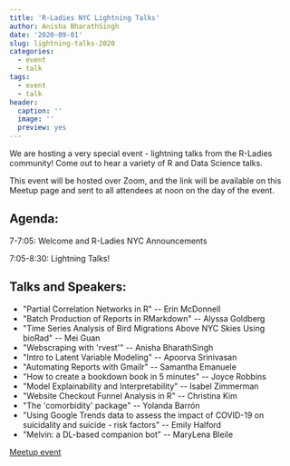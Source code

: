 ```yaml
---
title: 'R-Ladies NYC Lightning Talks'
author: Anisha BharathSingh
date: '2020-09-01'
slug: lightning-talks-2020
categories:
  - event
  - talk
tags:
  - event
  - talk
header:
  caption: ''
  image: ''
  preview: yes
---
```


We are hosting a very special event - lightning talks from the R-Ladies community! Come out to hear a variety of R and Data Science talks.

This event will be hosted over Zoom, and the link will be available on this Meetup page and sent to all attendees at noon on the day of the event.


## Agenda:

7-7:05: Welcome and R-Ladies NYC Announcements

7:05-8:30: Lightning Talks!

## Talks and Speakers:

- "Partial Correlation Networks in R" -- Erin McDonnell
- "Batch Production of Reports in RMarkdown" -- Alyssa Goldberg
- "Time Series Analysis of Bird Migrations Above NYC Skies Using bioRad" -- Mei Guan
- "Webscraping with 'rvest'" -- Anisha BharathSingh
- "Intro to Latent Variable Modeling" -- Apoorva Srinivasan
- "Automating Reports with Gmailr" -- Samantha Emanuele
- "How to create a bookdown book in 5 minutes" -- Joyce Robbins
- "Model Explainability and Interpretability" -- Isabel Zimmerman
- "Website Checkout Funnel Analysis in R" -- Christina Kim
- "The 'comorbidity' package" -- Yolanda Barrón
- "Using Google Trends data to assess the impact of COVID-19 on suicidality and suicide - risk factors" -- Emily Halford
- "Melvin: a DL-based companion bot" -- MaryLena Bleile

[Meetup event](https://www.meetup.com/rladies-newyork/events/272069781/)

